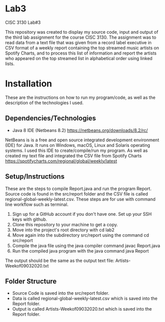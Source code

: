 # Lab3
CISC 3130 Lab#3

This repository was created to display my source code, input and output of the third lab assignment for the course CISC 3130. The assignment was to read data from a text file that was given from a record label executive in CSV format of a weekly report containing the top streamed music artists on Spotify Charts, and to process this list of information and report the artists who appeared on the top streamed list in alphabetical order using linked lists.

# Installation
These are the instructions on how to run my program/code, as well as the description of the technologies I used.

## Dependencies/Technologies
* Java 8 IDE (Netbeans 8.2) https://netbeans.org/downloads/8.2/rc/

NetBeans is is a free and open source integrated development environment (IDE) for Java. It runs on Windows, macOS, Linux and Solaris operating systems. I used this IDE to create/compile/run my program. As well as created my text file and integrated the CSV file from Spotify Charts https://spotifycharts.com/regional/global/weekly/latest

## Setup/Instructions
These are the steps to compile Report.java and run the program Report. Source code is found in the src/report folder and the CSV file is called regional-global-weekly-latest.csv. These steps are for use with command line workflow such as terminal.

1. Sign up for a GitHub account if you don't have one. Set up your SSH keys with github.
2. Clone this repository to your machine to get a copy.
3. Move into the project's root directory with cd lab2
4. Move again into the subdirectory src/report using the command cd src/report
5. Compile the java file using the java compiler command javac Report.java
5. Run the compiled java program with the java command java Report

The output should be the same as the output text file: Artists-Weekof09032020.txt

## Folder Structure
* Source Code is saved into the src/report folder.
* Data is called regional-global-weekly-latest.csv which is saved into the Report folder.
* Output is called Artists-Weekof09032020.txt which is saved into the Report folder.
